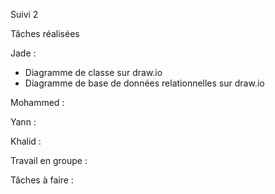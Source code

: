 Suivi 2 

Tâches réalisées

Jade : 
- Diagramme de classe sur draw.io
- Diagramme de base de données relationnelles sur draw.io

Mohammed : 

Yann : 

Khalid : 

Travail en groupe :


Tâches à faire :
